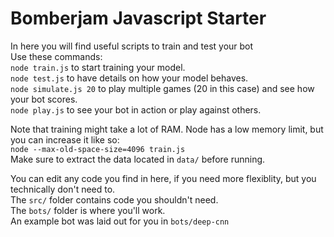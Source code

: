 # Bomberjam Javascript Starter
In here you will find useful scripts to train and test your bot  
Use these commands:  
``node train.js`` to start training your model.  
``node test.js`` to have details on how your model behaves.  
``node simulate.js 20`` to play multiple games (20 in this case) and see how your bot scores.  
``node play.js`` to see your bot in action or play against others.  

Note that training might take a lot of RAM. Node has a low memory limit, but you can increase it like so:  
``node --max-old-space-size=4096 train.js``  
Make sure to extract the data located in ``data/`` before running.  

You can edit any code you find in here, if you need more flexiblity, but you technically don't need to.  
The ``src/`` folder contains code you shouldn't need.  
The ``bots/`` folder is where you'll work.  
An example bot was laid out for you in ``bots/deep-cnn``  